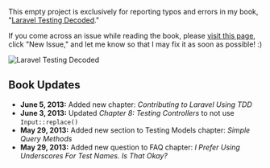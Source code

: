 This empty project is exclusively for reporting typos and errors in my book, "[Laravel Testing Decoded](https://leanpub.com/laravel-testing-decoded)."

If you come across an issue while reading the book, please [visit this page](https://github.com/JeffreyWay/Laravel-Testing-Decoded/issues), click "New Issue," and let me know so that I may fix it as soon as possible! :)

![Laravel Testing Decoded](https://s3.amazonaws.com/titlepages.leanpub.com/laravel-testing-decoded/bookpage?1365480102)


## Book Updates

- **June 5, 2013:** Added new chapter: *Contributing to Laravel Using TDD*
- **June 3, 2013:** Updated *Chapter 8: Testing Controllers* to not use `Input::replace()`
- **May 29, 2013:** Added new section to Testing Models chapter: *Simple Query Methods*
- **May 29, 2013:** Added new question to FAQ chapter: *I Prefer Using Underscores For Test Names. Is That Okay?*
